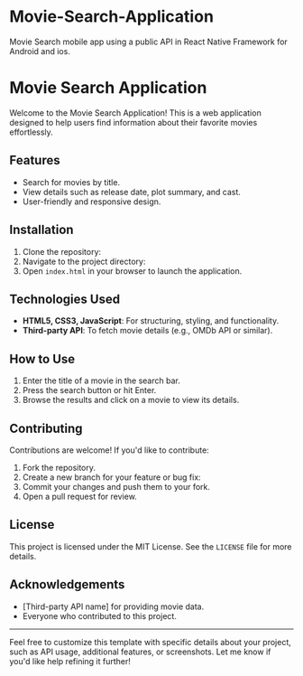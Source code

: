 # Movie-Search-Application
Movie Search mobile app using a public API in React Native Framework for Android and ios.
# Movie Search Application

Welcome to the Movie Search Application! This is a web application designed to help users find information about their favorite movies effortlessly.

## Features

- Search for movies by title.
- View details such as release date, plot summary, and cast.
- User-friendly and responsive design.

## Installation

1. Clone the repository:
2. Navigate to the project directory:
3. Open `index.html` in your browser to launch the application.

## Technologies Used

- **HTML5, CSS3, JavaScript**: For structuring, styling, and functionality.
- **Third-party API**: To fetch movie details (e.g., OMDb API or similar).

## How to Use

1. Enter the title of a movie in the search bar.
2. Press the search button or hit Enter.
3. Browse the results and click on a movie to view its details.

## Contributing

Contributions are welcome! If you'd like to contribute:

1. Fork the repository.
2. Create a new branch for your feature or bug fix:
3. Commit your changes and push them to your fork.
4. Open a pull request for review.

## License

This project is licensed under the MIT License. See the `LICENSE` file for more details.

## Acknowledgements

- [Third-party API name] for providing movie data.
- Everyone who contributed to this project.

---

Feel free to customize this template with specific details about your project, such as API usage, additional features, or screenshots. Let me know if you'd like help refining it further!
